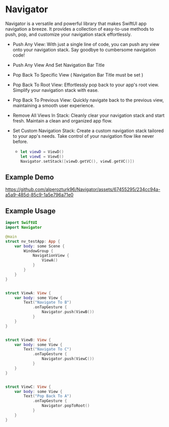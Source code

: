# Navigator

Navigator is a versatile and powerful library that makes SwiftUI app navigation a breeze. It provides a collection of easy-to-use methods to push, pop, and customize your navigation stack effortlessly.

- Push Any View: With just a single line of code, you can push any view onto your navigation stack. Say goodbye to cumbersome navigation code!
- Push Any View And Set Navigation Bar Title
- Pop Back To Specific View ( Navigation Bar Title must be set )
- Pop Back To Root View: Effortlessly pop back to your app's root view. Simplify your navigation stack with ease.
- Pop Back To Previous View: Quickly navigate back to the previous view, maintaining a smooth user experience.
- Remove All Views In Stack: Cleanly clear your navigation stack and start fresh. Maintain a clean and organized app flow.
- Set Custom Navigation Stack: Create a custom navigation stack tailored to your app's needs. Take control of your navigation flow like never before.


  -   ```swift
      let viewD = ViewD()
      let viewE = ViewE()
      Navigator.setStack([viewD.getVC(), viewE.getVC()])

## Example Demo
https://github.com/alperozturk96/Navigator/assets/67455295/234cc94a-a5a9-485d-85c9-1a5e796a71e0



## Example Usage

```swift
import SwiftUI
import Navigator

@main
struct nv_testApp: App {
    var body: some Scene {
        WindowGroup {
            NavigationView {
                ViewA()
            }
        }
    }
}


struct ViewA: View {
    var body: some View {
        Text("Navigate To B")
            .onTapGesture {
                Navigator.push(ViewB())
            }
    }
}


struct ViewB: View {
    var body: some View {
        Text("Navigate To C")
            .onTapGesture {
                Navigator.push(ViewC())
            }
    }
}


struct ViewC: View {
    var body: some View {
        Text("Pop Back To A")
            .onTapGesture {
                Navigator.popToRoot()
            }
    }
}
```
